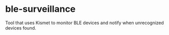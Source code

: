 # ble-surveillance
Tool that uses Kismet to monitor BLE devices and notify when unrecognized devices found.
